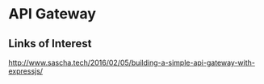 # API Gateway

## Links of Interest

http://www.sascha.tech/2016/02/05/building-a-simple-api-gateway-with-expressjs/